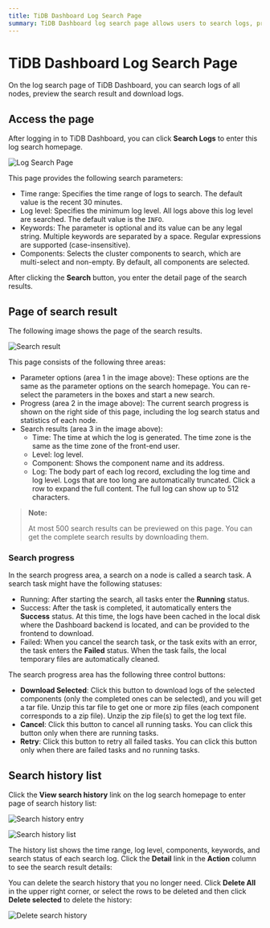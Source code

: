 ```yaml
---
title: TiDB Dashboard Log Search Page
summary: TiDB Dashboard log search page allows users to search logs, preview results, and download logs. Users can access the page after logging in, and specify time range, log level, keywords, and components for the search. The search result page displays parameter options, search progress, and search results. Users can download selected logs, cancel running tasks, and retry failed tasks. The search history list shows details of past searches and allows users to delete unnecessary history.
---
```


# TiDB Dashboard Log Search Page

On the log search page of TiDB Dashboard, you can search logs of all nodes, preview the search result and download logs.

## Access the page

After logging in to TiDB Dashboard, you can click **Search Logs** to enter this log search homepage.

![Log Search Page](https://docs-download.pingcap.com/media/images/docs/dashboard/dashboard-log-search-home.png)

This page provides the following search parameters:

- Time range: Specifies the time range of logs to search. The default value is the recent 30 minutes.
- Log level: Specifies the minimum log level. All logs above this log level are searched. The default value is the `INFO`.
- Keywords: The parameter is optional and its value can be any legal string. Multiple keywords are separated by a space. Regular expressions are supported (case-insensitive).
- Components: Selects the cluster components to search, which are multi-select and non-empty. By default, all components are selected.

After clicking the **Search** button, you enter the detail page of the search results.

## Page of search result

The following image shows the page of the search results.

![Search result](https://docs-download.pingcap.com/media/images/docs/dashboard/dashboard-log-search-result.png)

This page consists of the following three areas:

- Parameter options (area 1 in the image above): These options are the same as the parameter options on the search homepage. You can re-select the parameters in the boxes and start a new search.
- Progress (area 2 in the image above): The current search progress is shown on the right side of this page, including the log search status and statistics of each node.
- Search results (area 3 in the image above):
    - Time: The time at which the log is generated. The time zone is the same as the time zone of the front-end user.
    - Level: log level.
    - Component: Shows the component name and its address.
    - Log: The body part of each log record, excluding the log time and log level. Logs that are too long are automatically truncated. Click a row to expand the full content. The full log can show up to 512 characters.

> **Note:**
>
> At most 500 search results can be previewed on this page. You can get the complete search results by downloading them.

### Search progress

In the search progress area, a search on a node is called a search task. A search task might have the following statuses:

- Running: After starting the search, all tasks enter the **Running** status.
- Success: After the task is completed, it automatically enters the **Success** status. At this time, the logs have been cached in the local disk where the Dashboard backend is located, and can be provided to the frontend to download.
- Failed: When you cancel the search task, or the task exits with an error, the task enters the **Failed** status. When the task fails, the local temporary files are automatically cleaned.

The search progress area has the following three control buttons:

- **Download Selected**: Click this button to download logs of the selected components (only the completed ones can be selected), and you will get a tar file. Unzip this tar file to get one or more zip files (each component corresponds to a zip file). Unzip the zip file(s) to get the log text file.
- **Cancel**: Click this button to cancel all running tasks. You can click this button only when there are running tasks.
- **Retry**: Click this button to retry all failed tasks. You can click this button only when there are failed tasks and no running tasks.

## Search history list

Click the **View search history** link on the log search homepage to enter page of search history list:

![Search history entry](https://docs-download.pingcap.com/media/images/docs/dashboard/dashboard-log-search-history-entry.png)

![Search history list](https://docs-download.pingcap.com/media/images/docs/dashboard/dashboard-log-search-history.png)

The history list shows the time range, log level, components, keywords, and search status of each search log. Click the **Detail** link in the **Action** column to see the search result details:

You can delete the search history that you no longer need. Click **Delete All** in the upper right corner, or select the rows to be deleted and then click **Delete selected** to delete the history:

![Delete search history](https://docs-download.pingcap.com/media/images/docs/dashboard/dashboard-log-search-delete-history.png)
